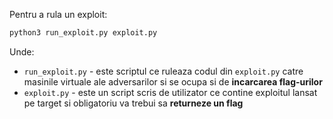 Pentru a rula un exploit:
```sh
python3 run_exploit.py exploit.py
```

Unde:
- ```run_exploit.py``` - este scriptul ce ruleaza codul din ```exploit.py``` catre masinile virtuale ale adversarilor si se ocupa si de **incarcarea flag-urilor**
- ```exploit.py``` - este un script scris de utilizator ce contine exploitul lansat pe target si obligatoriu va trebui sa **returneze un flag**